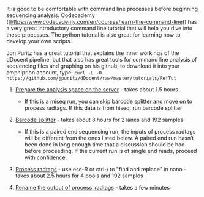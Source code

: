 It is good to be comfortable with command line processes before beginning sequencing analysis. Codecademy ([https://www.codecademy.com/en/courses/learn-the-command-line]) has a very great introductory command line tutorial that will help you dive into these processes.  The python tutorial is also great for learning how to develop your own scripts.

Jon Puritz has a great tutorial that explains the inner workings of the dDocent pipeline, but that also has great tools for command line analysis of sequencing files and graphing on his github, to download it into your amphiprion account, type:
`curl -L -O https://github.com/jpuritz/dDocent/raw/master/tutorials/RefTut`

1. [Prepare the analysis space on the server](./prep_seq_space.md) - takes about 1.5 hours


    - If this is a miseq run, you can skip barcode splitter and move on to process radtags.  If this data is from hiseq, run barcode splitter

2. [Barcode splitter](./barcode_splitter.md) - takes about 8 hours for 2 lanes and 192 samples

    - If this is a paired end sequencing run, the inputs of process radtags will be different from the ones listed below.  A paired end run hasn’t been done in long enough time that a discussion should be had before proceeding.  If the current run is of single end reads, proceed with confidence.
    
3. [Process radtags](./process_radtags.md) - use esc-R or ctrl-\ to "find and replace" in nano - takes about 2.5 hours for 4 pools and 192 samples

4. [Rename the output of process_radtags](./rename.md) - takes a few minutes


